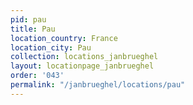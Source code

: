 ```yaml
---
pid: pau
title: Pau
location_country: France
location_city: Pau
collection: locations_janbrueghel
layout: locationpage_janbrueghel
order: '043'
permalink: "/janbrueghel/locations/pau"
---
```

